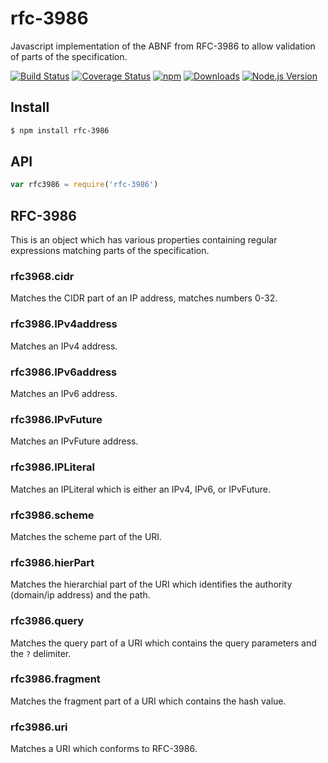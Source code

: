# rfc-3986
Javascript implementation of the ABNF from RFC-3986 to allow validation of parts of the specification.

[![Build Status](https://travis-ci.org/DavidTPate/rfc-3986.svg?branch=master)](https://travis-ci.org/DavidTPate/rfc-3986)
[![Coverage Status](https://coveralls.io/repos/github/DavidTPate/rfc-3986/badge.svg?branch=master)](https://coveralls.io/github/DavidTPate/rfc-3986?branch=master)
[![npm](https://img.shields.io/npm/v/rfc-3986.svg)](https://www.npmjs.com/package/rfc-3986)
[![Downloads](https://img.shields.io/npm/dm/rfc-3986.svg)](https://www.npmjs.com/package/rfc-3986)
[![Node.js Version](https://img.shields.io/node/v/rfc-3986.svg)](https://www.npmjs.com/package/rfc-3986)

## Install

```bash
$ npm install rfc-3986
```

## API

```js
var rfc3986 = require('rfc-3986')
```

## RFC-3986
This is an object which has various properties containing regular expressions matching parts of the specification.

### rfc3968.cidr
Matches the CIDR part of an IP address, matches numbers 0-32.

### rfc3986.IPv4address
Matches an IPv4 address.

### rfc3986.IPv6address
Matches an IPv6 address.

### rfc3986.IPvFuture
Matches an IPvFuture address.

### rfc3986.IPLiteral
Matches an IPLiteral which is either an IPv4, IPv6, or IPvFuture.

### rfc3986.scheme
Matches the scheme part of the URI.

### rfc3986.hierPart
Matches the hierarchial part of the URI which identifies the authority (domain/ip address) and the path.

### rfc3986.query
Matches the query part of a URI which contains the query parameters and the `?` delimiter.

### rfc3986.fragment
Matches the fragment part of a URI which contains the hash value.

### rfc3986.uri
Matches a URI which conforms to RFC-3986.
